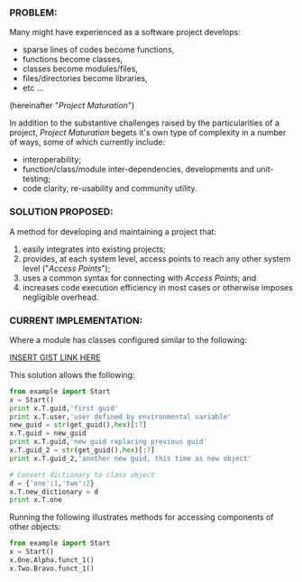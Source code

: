 
### PROBLEM:

Many might have experienced as a software project develops:

- sparse lines of codes become functions,
- functions become classes,
- classes become modules/files,
- files/directories become libraries,
- etc \.\.\.

(hereinafter "*Project Maturation*")

In addition to the substantive challenges raised by the particularities of a project, *Project Maturation* begets it's own type of complexity in a number of ways, some of which currently include:

- interoperability;
- function/class/module inter-dependencies, developments and unit-testing;
- code clarity, re-usability and community utility.

### SOLUTION PROPOSED:

A method for developing and maintaining a project that:

1. easily integrates into existing projects;
2. provides, at each system level, access points to reach any other system level ("*Access Points*");
3. uses a common syntax for connecting with *Access Points*; and
4. increases code execution efficiency in most cases or otherwise imposes negligible overhead.

### CURRENT IMPLEMENTATION:

Where a module has classes configured similar to the following:

[INSERT GIST LINK HERE](http://)

This solution allows the following:

``` python
from example import Start
x = Start()
print x.T.guid,'first guid'
print x.T.user,'user defined by environmental variable'
new_guid = str(get_guid().hex)[:7]
x.T.guid = new_guid
print x.T.guid,'new guid replacing previous guid'
x.T.guid_2 = str(get_guid().hex)[:7]
print x.T.guid_2,'another new guid, this time as new object'

# Convert dictionary to class object
d = {'one':1,'two':2}
x.T.new_dictionary = d
print x.T.one
```

Running the following illustrates methods for accessing components of other objects:
``` python
from example import Start
x = Start()
x.One.Alpha.funct_1()
x.Two.Bravo.funct_1()
```



